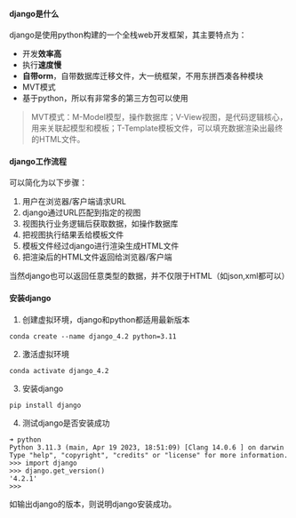 #### django是什么

django是使用python构建的一个全栈web开发框架，其主要特点为：

- 开发**效率高**
- 执行**速度慢**
- **自带orm**，自带数据库迁移文件，大一统框架，不用东拼西凑各种模块
- MVT模式
- 基于python，所以有非常多的第三方包可以使用

> MVT模式：M-Model模型，操作数据库；V-View视图，是代码逻辑核心，用来关联起模型和模板；T-Template模板文件，可以填充数据渲染出最终的HTML文件。

#### django工作流程

可以简化为以下步骤：

1. 用户在浏览器/客户端请求URL 
2. django通过URL匹配到指定的视图 
3. 视图执行业务逻辑后获取数据，如操作数据库 
4. 把视图执行结果丢给模板文件 
5. 模板文件经过django进行渲染生成HTML文件 
6. 把渲染后的HTML文件返回给浏览器/客户端

当然django也可以返回任意类型的数据，并不仅限于HTML（如json,xml都可以）

#### 安装django

1. 创建虚拟环境，django和python都适用最新版本

```shell
conda create --name django_4.2 python=3.11
```

2. 激活虚拟环境

```shell
conda activate django_4.2
```

3. 安装django

```shell
pip install django
```

4. 测试django是否安装成功

```shell
➜ python
Python 3.11.3 (main, Apr 19 2023, 18:51:09) [Clang 14.0.6 ] on darwin
Type "help", "copyright", "credits" or "license" for more information.
>>> import django
>>> django.get_version()
'4.2.1'
>>>
```

如输出django的版本，则说明django安装成功。





